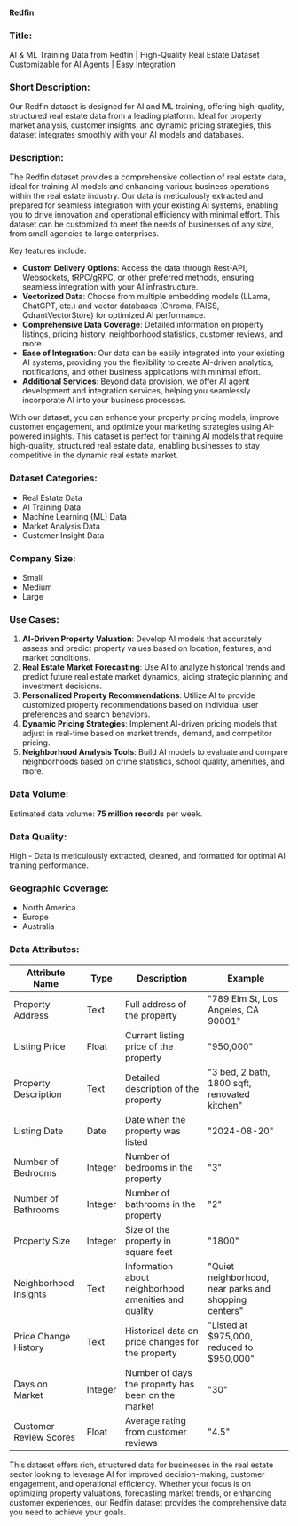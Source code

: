 #### Redfin

### Title:  
AI & ML Training Data from Redfin | High-Quality Real Estate Dataset | Customizable for AI Agents | Easy Integration

### Short Description:  
Our Redfin dataset is designed for AI and ML training, offering high-quality, structured real estate data from a leading platform. Ideal for property market analysis, customer insights, and dynamic pricing strategies, this dataset integrates smoothly with your AI models and databases.

### Description:  
The Redfin dataset provides a comprehensive collection of real estate data, ideal for training AI models and enhancing various business operations within the real estate industry. Our data is meticulously extracted and prepared for seamless integration with your existing AI systems, enabling you to drive innovation and operational efficiency with minimal effort. This dataset can be customized to meet the needs of businesses of any size, from small agencies to large enterprises.

Key features include:
- **Custom Delivery Options**: Access the data through Rest-API, Websockets, tRPC/gRPC, or other preferred methods, ensuring seamless integration with your AI infrastructure.
- **Vectorized Data**: Choose from multiple embedding models (LLama, ChatGPT, etc.) and vector databases (Chroma, FAISS, QdrantVectorStore) for optimized AI performance.
- **Comprehensive Data Coverage**: Detailed information on property listings, pricing history, neighborhood statistics, customer reviews, and more.
- **Ease of Integration**: Our data can be easily integrated into your existing AI systems, providing you the flexibility to create AI-driven analytics, notifications, and other business applications with minimal effort.
- **Additional Services**: Beyond data provision, we offer AI agent development and integration services, helping you seamlessly incorporate AI into your business processes.

With our dataset, you can enhance your property pricing models, improve customer engagement, and optimize your marketing strategies using AI-powered insights. This dataset is perfect for training AI models that require high-quality, structured real estate data, enabling businesses to stay competitive in the dynamic real estate market.

### Dataset Categories:  
- Real Estate Data
- AI Training Data
- Machine Learning (ML) Data
- Market Analysis Data
- Customer Insight Data

### Company Size:  
- Small  
- Medium  
- Large

### Use Cases:  
1. **AI-Driven Property Valuation**: Develop AI models that accurately assess and predict property values based on location, features, and market conditions.
2. **Real Estate Market Forecasting**: Use AI to analyze historical trends and predict future real estate market dynamics, aiding strategic planning and investment decisions.
3. **Personalized Property Recommendations**: Utilize AI to provide customized property recommendations based on individual user preferences and search behaviors.
4. **Dynamic Pricing Strategies**: Implement AI-driven pricing models that adjust in real-time based on market trends, demand, and competitor pricing.
5. **Neighborhood Analysis Tools**: Build AI models to evaluate and compare neighborhoods based on crime statistics, school quality, amenities, and more.

### Data Volume:  
Estimated data volume: **75 million records** per week.

### Data Quality:  
High - Data is meticulously extracted, cleaned, and formatted for optimal AI training performance.

### Geographic Coverage:  
- North America
- Europe
- Australia

### Data Attributes:

| Attribute Name          | Type   | Description                                         | Example                                |
|-------------------------|--------|-----------------------------------------------------|----------------------------------------|
| Property Address        | Text   | Full address of the property                        | "789 Elm St, Los Angeles, CA 90001"    |
| Listing Price           | Float  | Current listing price of the property               | "950,000"                              |
| Property Description    | Text   | Detailed description of the property                | "3 bed, 2 bath, 1800 sqft, renovated kitchen" |
| Listing Date            | Date   | Date when the property was listed                   | "2024-08-20"                           |
| Number of Bedrooms      | Integer| Number of bedrooms in the property                  | "3"                                    |
| Number of Bathrooms     | Integer| Number of bathrooms in the property                 | "2"                                    |
| Property Size           | Integer| Size of the property in square feet                 | "1800"                                 |
| Neighborhood Insights   | Text   | Information about neighborhood amenities and quality| "Quiet neighborhood, near parks and shopping centers" |
| Price Change History    | Text   | Historical data on price changes for the property   | "Listed at $975,000, reduced to $950,000" |
| Days on Market          | Integer| Number of days the property has been on the market  | "30"                                   |
| Customer Review Scores  | Float  | Average rating from customer reviews                | "4.5"                                  |

This dataset offers rich, structured data for businesses in the real estate sector looking to leverage AI for improved decision-making, customer engagement, and operational efficiency. Whether your focus is on optimizing property valuations, forecasting market trends, or enhancing customer experiences, our Redfin dataset provides the comprehensive data you need to achieve your goals.